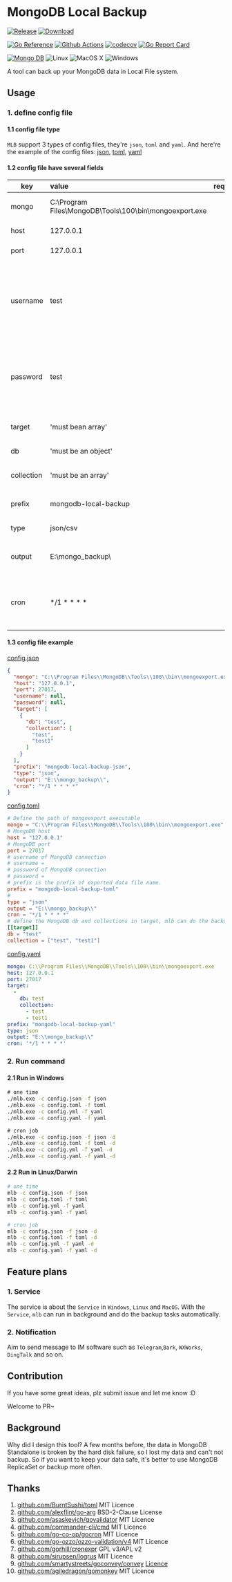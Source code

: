 # MongoDB Local Backup


[![Release](https://img.shields.io/github/v/release/catfishlty/mongodb-local-backup)](https://github.com/catfishlty/mongodb-local-backup/releases/latest)
[![Download](https://img.shields.io/github/downloads/catfishlty/mongodb-local-backup/latest/total)](https://github.com/catfishlty/mongodb-local-backup/releases/latest)

[![Go Reference](https://pkg.go.dev/badge/github.com/catfishlty/mongodb-local-backup.svg)](https://pkg.go.dev/github.com/catfishlty/mongodb-local-backup)
[![Github Actions](https://github.com/catfishlty/mongodb-local-backup/actions/workflows/master.yml/badge.svg?branch=develop)](https://github.com/catfishlty/mongodb-local-backup/actions/workflows/master.yml)
[![codecov](https://codecov.io/gh/catfishlty/mongodb-local-backup/branch/develop/graph/badge.svg?token=79I70TJ9SF)](https://codecov.io/gh/catfishlty/mongodb-local-backup)
[![Go Report Card](https://goreportcard.com/badge/github.com/catfishlty/mongodb-local-backup)](https://goreportcard.com/report/github.com/catfishlty/mongodb-local-backup)

[![Mongo DB](https://img.shields.io/badge/MongoDB-4EA94B?style=for-the-badge&logo=mongodb&logoColor=white&text=MongoDB)](https://docs.mongodb.com/database-tools/mongoexport/)
![Linux](https://img.shields.io/badge/Linux-FCC624?style=for-the-badge&logo=linux&logoColor=black)
![MacOS X](https://img.shields.io/badge/mac%20os-000000?style=for-the-badge&logo=apple&logoColor=white)
![Windows](https://img.shields.io/badge/Windows-0078D6?style=for-the-badge&logo=windows&logoColor=white)

A tool can back up your MongoDB data in Local File system.

## Usage

### 1. define config file

#### 1.1 config file type

`MLB` support 3 types of config files, they're `json`, `toml` and `yaml`. And here're the example of the config
files: [json](), [toml](), [yaml]()

#### 1.2 config file have several fields

| key | value | required | description |
| --- | :-- | :--: | :-- |
| mongo | C:\Program Files\MongoDB\Tools\100\bin\mongoexport.exe | Y | specific 'mongoexport' path |
| host | 127.0.0.1 | Y | MongoDB service host |
| port | 127.0.0.1 | Y | MongoDB service port |
| username | test | N | MongoDB service username for authentication, use with password, unset or set to null means no authentication |
| password | test | N | MongoDBservice password for authentication, use with username, unset or set to null means no authentication |
| target | 'must bean array' | Y | define which db and collection to export |
| db | 'must be an object' | Y | define which db to export |
| collection | 'must be an array' | Y | define which collections in this db to export |
| prefix | mongodb-local-backup | N | define the prefix of the exported data file names |
| type | json/csv | Y | define the export data file format |
| output | E:\mongo_backup\ | Y | define the directory where store the export data files. |
| cron | */1 * * * * | N | define when run the export task, it will work only with command include '-d' option.|

#### 1.3 config file example

[config.json]()

```json
{
  "mongo": "C:\\Program Files\\MongoDB\\Tools\\100\\bin\\mongoexport.exe",
  "host": "127.0.0.1",
  "port": 27017,
  "username": null,
  "password": null,
  "target": [
    {
      "db": "test",
      "collection": [
        "test",
        "test1"
      ]
    }
  ],
  "prefix": "mongodb-local-backup-json",
  "type": "json",
  "output": "E:\\mongo_backup\\",
  "cron": "*/1 * * * *"
}
```

[config.toml]()

```toml
# Define the path of mongoexport executable
mongo = "C:\\Program Files\\MongoDB\\Tools\\100\\bin\\mongoexport.exe"
# MongoDB host
host = "127.0.0.1"
# MongoDB port
port = 27017
# username of MongoDB connection
# username =
# password of MongoDB connection
# password =
# prefix is the prefix of exported data file name.
prefix = "mongodb-local-backup-toml"
#
type = "json"
output = "E:\\mongo_backup\\"
cron = "*/1 * * * *"
# define the MongoDB db and collections in target, mlb can do the backup for multiple dbs and collections.
[[target]]
db = "test"
collection = ["test", "test1"]
```

[config.yaml]()

```yaml
mongo: C:\\Program Files\\MongoDB\\Tools\\100\\bin\\mongoexport.exe
host: 127.0.0.1
port: 27017
target:
  -
    db: test
    collection:
      - test
      - test1
prefix: "mongodb-local-backup-yaml"
type: json
output: "E:\\mongo_backup\\"
cron: '*/1 * * * *'
```

### 2. Run command

#### 2.1 Run in Windows

```cmd
# one time
./mlb.exe -c config.json -f json
./mlb.exe -c config.toml -f toml
./mlb.exe -c config.yml -f yaml
./mlb.exe -c config.yaml -f yaml

# cron job
./mlb.exe -c config.json -f json -d
./mlb.exe -c config.toml -f toml -d
./mlb.exe -c config.yml -f yaml -d
./mlb.exe -c config.yaml -f yaml -d
```

#### 2.2 Run in Linux/Darwin

```bash
# one time
mlb -c config.json -f json
mlb -c config.toml -f toml
mlb -c config.yml -f yaml
mlb -c config.yaml -f yaml

# cron job
mlb -c config.json -f json -d
mlb -c config.toml -f toml -d
mlb -c config.yml -f yaml -d
mlb -c config.yaml -f yaml -d
```

## Feature plans

### 1. Service

The service is about the `Service` in `Windows`, `Linux` and `MacOS`. With the `Service`, `mlb` can run in background
and do the backup tasks automatically.

### 2. Notification

Aim to send message to IM software such as `Telegram`,`Bark`, `WXWorks`, `DingTalk` and so on.

## Contribution

If you have some great ideas, plz submit issue and let me know :D

Welcome to PR~

## Background

Why did I design this tool? A few months before, the data in MongoDB Standalone is broken by the hard disk failure, so I
lost my data and can't not backup. So if you want to keep your data safe, it's better to use MongoDB ReplicaSet or
backup more often.

## Thanks

1. [github.com/BurntSushi/toml](https://github.com/BurntSushi/toml) MIT Licence
2. [github.com/alexflint/go-arg](https://github.com/alexflint/go-arg) BSD-2-Clause License
3. [github.com/asaskevich/govalidator](https://github.com/asaskevich/govalidator) MIT Licence
4. [github.com/commander-cli/cmd](https://github.com/commander-cli/cmd) MIT Licence
5. [github.com/go-co-op/gocron](https://github.com/go-co-op/gocron) MIT Licence
6. [github.com/go-ozzo/ozzo-validation/v4](https://github.com/go-ozzo/ozzo-validation) MIT Licence
7. [github.com/gorhill/cronexpr](https://github.com/gorhill/cronexpr) GPL v3/APL v2
8. [github.com/sirupsen/logrus](https://github.com/sirupsen/logrus) MIT Licence
9. [github.com/smartystreets/goconvey/convey](https://github.com/smartystreets/goconvey) [Licence](https://github.com/smartystreets/goconvey/blob/master/LICENSE.md)
10. [github.com/agiledragon/gomonkey](https://github.com/agiledragon/gomonkey) MIT Licence

